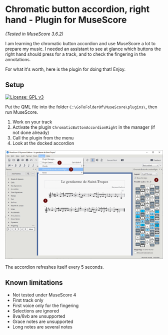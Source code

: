# Chromatic button accordion, right hand - Plugin for MuseScore

*(Tested in MuseScore 3.6.2)*

I am learning the chromatic button accordion and use MuseScore a lot to prepare my music. I needed an assistant to see at glance which buttons the right hand should press for a track, and to check the fingering in the annotations.

For what it's worth, here is the plugin for doing that! Enjoy.


## Setup

[![License: GPL v3](https://img.shields.io/badge/License-GPL%20v3-blue.svg)](https://www.gnu.org/licenses/gpl-3.0.en.html)

Put the QML file into the folder `C:\GoToFolderOf\MuseScore\plugins\`, then run MuseScore.

1. Work on your track
2. Activate the plugin `ChromaticButtonAccordionRight` in the manager (if not done already)
3. Call the plugin from the menu
4. Look at the docked accordion

![](screenshot.png)

The accordion refreshes itself every 5 seconds.


## Known limitations

- Not tested under MuseScore 4
- First track only
- First voice only for the fingering
- Selections are ignored
- 8va/8vb are unsupported
- Grace notes are unsupported
- Long notes are several notes
